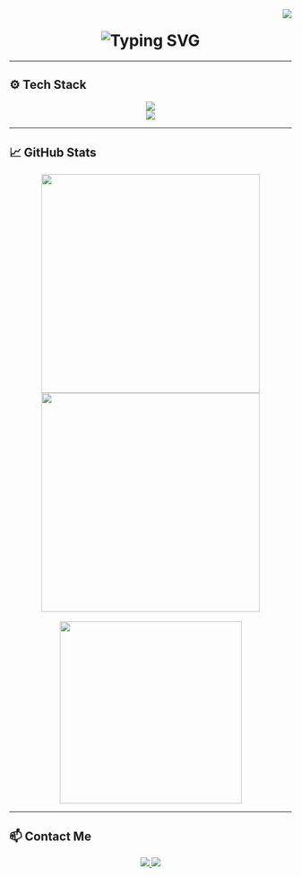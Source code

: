 <img align="right" src="https://visitor-badge.laobi.icu/badge?page_id=kasri-p.kasri-p" />

<h1 align="center">
  <img src="https://readme-typing-svg.herokuapp.com?font=Fira+Code&size=30&pause=1000&color=00C7FF&center=true&vCenter=true&width=435&lines=Hi+There!+👋" alt="Typing SVG" />
</h1>

---

## ⚙️ Tech Stack

<div align="center">
  <img src="https://skillicons.dev/icons?i=java,c,bash,rust,python,r,gradle,linux,vscode,git" /><br/>
  <img src="https://skillicons.dev/icons?i=libgdx,github,sqlite,idea" />
</div>

---

## 📈 GitHub Stats

<div align="center">
  <img width=390 src="https://github-readme-streak-stats.herokuapp.com?user=kasri-p&theme=dark&hide_border=false" />
  <img width=390 src="https://github-readme-stats.vercel.app/api?username=kasri-p&show_icons=true&theme=dark&rank_icon=github&hide_border=true" />
  <br/><br/>
  <img width=325 src="https://github-readme-stats.vercel.app/api/top-langs/?username=kasri-p&layout=compact&theme=dark&hide_border=true" />
</div>

---

## 📫 Contact Me

<div align="center"> 
  <a href="mailto:your.email@example.com">
    <img src="https://img.shields.io/badge/Gmail-333333?style=for-the-badge&logo=gmail&logoColor=red" />
  </a>
  <a href="https://linkedin.com/in/your-profile" target="_blank">
    <img src="https://img.shields.io/badge/LinkedIn-0077B5?style=for-the-badge&logo=linkedin&logoColor=white" />
  </a>
</div>
